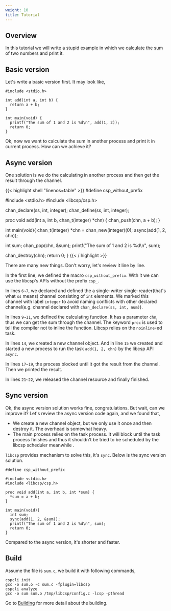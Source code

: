 ```yaml
---
weight: 10
title: Tutorial
---
```


## Overview

In this tutorial we will write a stupid example in which we calculate the sum of two
numbers and print it.

## Basic version

Let's write a basic version first. It may look like,

```shell
#include <stdio.h>

int add(int a, int b) {
  return a + b;
}

int main(void) {
  printf("The sum of 1 and 2 is %d\n", add(1, 2));
  return 0;
}
```

Ok, now we want to calculate the sum in another process and print it in current
process. How can we achieve it?

## Async version

One solution is we do the calculating in another process and then get the result
through the channel.

{{< highlight shell "linenos=table" >}}
#define csp_without_prefix

#include <stdio.h>
#include <libcsp/csp.h>

chan_declare(ss, int, integer);
chan_define(ss, int, integer);

proc void add(int a, int b, chan_t(integer) *chn) {
  chan_push(chn, a + b);
}

int main(void){
  chan_t(integer) *chn = chan_new(integer)(0);
  async(add(1, 2, chn));

  int sum;
  chan_pop(chn, &sum);
  printf("The sum of 1 and 2 is %d\n", sum);

  chan_destroy(chn);
  return 0;
}
{{< / highlight >}}

There are many new things. Don't worry, let's review it line by line.

In the first line, we defined the macro `csp_without_prefix`. With it we can use
the libcsp's APIs without the prefix `csp_`.

In lines `6~7`, we declared and defined the a single-writer single-reader(that's
what `ss` means) channel consisting of `int` elements. We marked this channel with
label `integer` to avoid naming conflicts with other declared channel(e.g. channel
declared with `chan_declare(ss, int, num)`).

In lines `9~11`, we defined the calculating function. It has a parameter `chn`, thus
we can get the sum through the channel. The keyword `proc` is used to tell the
compiler not to inline the function. Libcsp relies on the `noinline`-ed task.

In lines `14`, we created a new channel object. And in line `15` we created and
started a new process to run the task `add(1, 2, chn)` by the libcsp API `async`.

In lines `17~19`, the process blocked until it got the result from the channel. Then
we printed the result.

In lines `21~22`, we released the channel resource and finally finished.

## Sync version

Ok, the async version solution works fine, congratulations. But wait, can we
improve it? Let's review the async version code again, and we found that,
- We create a new channel object, but we only use it once and then destroy it.
  The overhead is somewhat heavy.
- The main process relies on the task process. It will block until the task process
  finishes and thus it shouldn't be tried to be scheduled by the libcsp scheduler
  meanwhile .

`libcsp` provides mechanism to solve this, it's `sync`.  Below is the sync version
solution.

```shell
#define csp_without_prefix

#include <stdio.h>
#include <libcsp/csp.h>

proc void add(int a, int b, int *sum) {
  *sum = a + b;
}

int main(void){
  int sum;
  sync(add(1, 2, &sum));
  printf("The sum of 1 and 2 is %d\n", sum);
  return 0;
}
```

Compared to the async version, it's shorter and faster.

## Build

Assume the file is `sum.c`, we build it with following commands,

```shell
cspcli init
gcc -o sum.o -c sum.c -fplugin=libcsp
cspcli analyze
gcc -o sum sum.o /tmp/libcsp/config.c -lcsp -pthread
```

Go to [Building](/building) for more detail about the building.
